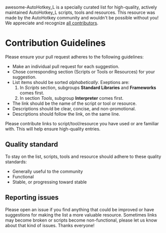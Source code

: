 awesome-AutoHotkey_L is a specially curated list for high-quality, actively maintained AutoHotkey_L scripts, tools and resources.
This resource was made by the AutoHotkey community and wouldn't be possible without you! We appreciate and recognize [all contributors](/contributors).

# Contribution Guidelines
Please ensure your pull request adheres to the following guidelines:
- Make an individual pull request for each suggestion.
- Chose corresponding section (Scripts or Tools or Resources) for your suggestion.
- List items should be sorted *alphabetically*. Exeptions are:
  1. In *Scripts* section, subgroups **Standard Libraries** and **Frameworks** comes first.
  2. In section *Tools*, subgroup **Interpreter** comes first.
- The link should be the name of the script or tool or resource.
- Descriptions should be clear, concise, and non-promotional.
- Descriptions should follow the link, on the same line.

Please contribute links to script/tool/resource you have used or are familiar with. This will help ensure high-quality entries.


## Quality standard

To stay on the list, scripts, tools and resource should adhere to these quality standards:

- Generally useful to the community
- Functional
- Stable, or progressing toward stable


## Reporting issues

Please open an issue if you find anything that could be improved or have suggestions for making the list a more valuable resource. Sometimes links may become broken or scripts become non-functional, please let us know about that kind of issues. Thanks everyone!
